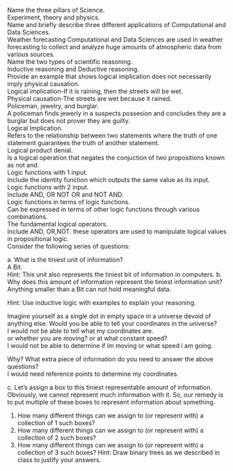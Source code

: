 Name the three pillars of Science.  
Experiment, theory and physics.  
Name and briefly describe three different applications of Computational and Data Sciences.  
Weather forecasting Computational and Data Sciences are used in weather forecasting to collect 
and analyze huge amounts of atmospheric data from various sources.  
Name the two types of scientific reasoning.  
Inductive reasoning and Deductive reasoning.  
Provide an example that shows logical implication does not necessarily imply physical causation.  
Logical implication-If it is raining, then the streets will be wet.  
Physical causation-The streets are wet because it rained.  
Policeman, jewelry, and burglar.  
A policeman finds jewerly in a suspects possesion and concludes they are a burglar but does not
prover they are guilty.  
Logical Implication.  
Refers to the relationship between two statements where the truth of one statement guarantees the truth 
of another statement.  
Logical product denial.  
Is a logical operation that negates the conjuction of two propositions known as not and.  
Logic functions with 1 input.  
Include the identity function which outputs the same value as its input.  
Logic functions with 2 input.  
Include AND, OR NOT OR and NOT AND.  
Logic functions in terms of logic functions.  
Can be expressed in terms of other logic functions through various combinations.  
The fundamental logical operators.  
Include AND, OR,NOT. these operators are used to manipulate logical values in propositional logic.  
Consider the following series of questions:

a. What is the tiniest unit of information?  
A Bit.  
Hint: This unit also represents the tiniest bit of information in computers.
b. Why does this amount of information represent the tiniest information unit?  
Anything smaller than a Bit can not hold meaningful data.  

Hint: Use inductive logic with examples to explain your reasoning.

Imagine yourself as a single dot in empty space in a universe devoid of anything else.
Would you be able to tell your coordinates in the universe?   
I would not be able to tell what my coordinates are.  
or whether you are moving? or at what constant speed?  
I would not be able to determine if im moving or what speed i am going.  

Why? What extra piece of information do you need to answer the above questions?  
I would need reference points to determine my coordinates.  

c. Let’s assign a box to this tiniest representable amount of information.
Obviously, we cannot represent much information with it. So, our remedy is to put multiple of these boxes to represent information about something. 
1. How many different things can we assign to (or represent with) a collection of 1 such boxes?
2. How many different things can we assign to (or represent with) a collection of 2 such boxes?
3. How many different things can we assign to (or represent with) a collection of 3 such boxes?
Hint: Draw binary trees as we described in class to justify your answers.
